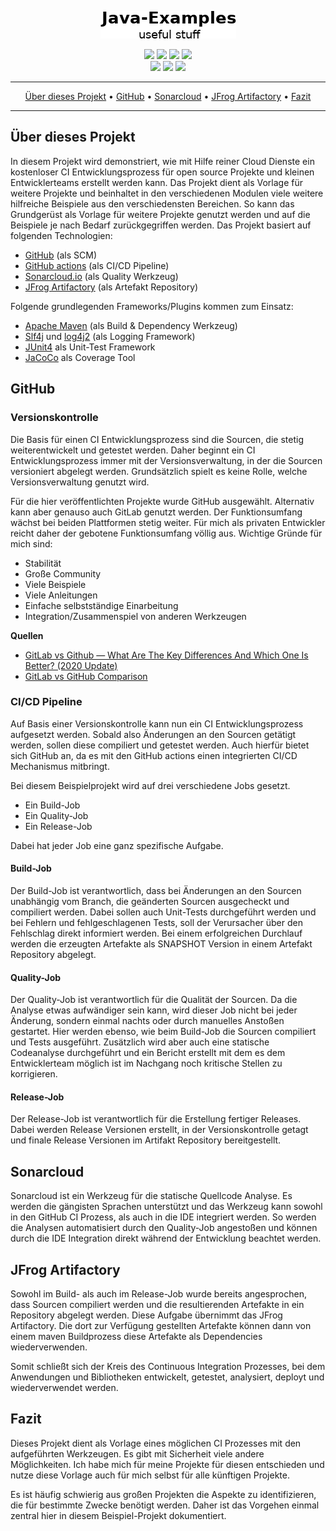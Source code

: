 <p align="center">
 <img src="https://github.com/morrigan-dev/java-examples/blob/main/images/Java-Examples.png">
</p>

<p align="center">
    <a href="https://github.com/morrigan-dev/java-examples/actions/workflows/build-job.yml" title="Build Job"><img src="https://img.shields.io/github/workflow/status/morrigan-dev/java-examples/Run%20snapshot%20build-job?logo=GitHub&style=plastic"></a>
    <a href="https://github.com/morrigan-dev/java-examples/actions/workflows/quality-job.yml" title="Quality Job"><img src="https://img.shields.io/github/workflow/status/morrigan-dev/java-examples/Run%20quality%20build-job?label=quality-build&logo=GitHub&style=plastic"></a>
    <a href="https://github.com/morrigan-dev/java-examples/blob/main/LICENSE" title="License"><img src="https://img.shields.io/github/license/morrigan-dev/java-examples?logo=GitHub&style=plastic"></a>
    <a href="https://github.com/morrigan-dev/java-examples" title="Last Commit"><img src="https://img.shields.io/github/last-commit/morrigan-dev/java-examples?logo=GitHub&style=plastic"></a>
	<br>    
    <a href="https://sonarcloud.io/dashboard?id=morrigan-dev_java-examples" title="Quality Gate"><img src="https://img.shields.io/sonar/quality_gate/morrigan-dev_java-examples?logo=SonarCloud&server=https%3A%2F%2Fsonarcloud.io&style=plastic"></a>
    <a href="https://sonarcloud.io/dashboard?id=morrigan-dev_java-examples" title="Successful tests"><img src="https://img.shields.io/sonar/test_success_density/morrigan-dev_java-examples?logo=SonarCloud&server=https%3A%2F%2Fsonarcloud.io&style=plastic"></a>
    <a href="https://sonarcloud.io/dashboard?id=morrigan-dev_java-examples" title="Coverage"><img src="https://img.shields.io/sonar/coverage/morrigan-dev_java-examples?logo=SonarCloud&server=https%3A%2F%2Fsonarcloud.io&style=plastic"></a>
</p>

<hr />
<p align="center">
    <a href="#über-dieses-projekt">Über dieses Projekt</a> • 
    <a href="#github">GitHub</a> • 
    <a href="#sonarcloud">Sonarcloud</a> • 
    <a href="#jfrog-artifactory">JFrog Artifactory</a> • 
    <a href="#fazit">Fazit</a>
</p>
<hr />

## Über dieses Projekt

In diesem Projekt wird demonstriert, wie mit Hilfe reiner Cloud Dienste ein kostenloser CI Entwicklungsprozess für open source Projekte und kleinen Entwicklerteams erstellt werden kann.
Das Projekt dient als Vorlage für weitere Projekte und beinhaltet in den verschiedenen Modulen viele weitere hilfreiche Beispiele aus den verschiedensten Bereichen. So kann das Grundgerüst als Vorlage für weitere Projekte genutzt werden und auf die Beispiele je nach Bedarf zurückgegriffen werden.
Das Projekt basiert auf folgenden Technologien:
* [GitHub](https://github.com/morrigan-dev) (als SCM)
* [GitHub actions](https://docs.github.com/en/free-pro-team@latest/actions) (als CI/CD Pipeline)
* [Sonarcloud.io](https://sonarcloud.io/organizations/morrigan-dev/projects) (als Quality Werkzeug)
* [JFrog Artifactory](https://morrigan.jfrog.io/ui/packages) (als Artefakt Repository)

Folgende grundlegenden Frameworks/Plugins kommen zum Einsatz:
* [Apache Maven](http://maven.apache.org/) (als Build & Dependency Werkzeug)
* [Slf4j](http://www.slf4j.org/) und [log4j2](https://logging.apache.org/log4j/2.x/) (als Logging Framework)
* [JUnit4](https://junit.org/junit4/) als Unit-Test Framework
* [JaCoCo](https://www.eclemma.org/jacoco/) als Coverage Tool

## GitHub

### Versionskontrolle

Die Basis für einen CI Entwicklungsprozess sind die Sourcen, die stetig weiterentwickelt und getestet werden. Daher beginnt ein CI Entwicklungsprozess immer mit der Versionsverwaltung, in der die Sourcen versioniert abgelegt werden. Grundsätzlich spielt es keine Rolle, welche Versionsverwaltung genutzt wird.

Für die hier veröffentlichten Projekte wurde GitHub ausgewählt. Alternativ kann aber genauso auch GitLab genutzt werden. Der Funktionsumfang wächst bei beiden Plattformen stetig weiter. Für mich als privaten Entwickler reicht daher der gebotene Funktionsumfang völlig aus. Wichtige Gründe für mich sind:
* Stabilität
* Große Community
* Viele Beispiele
* Viele Anleitungen
* Einfache selbstständige Einarbeitung
* Integration/Zusammenspiel von anderen Werkzeugen

**Quellen**
* [GitLab vs Github — What Are The Key Differences And Which One Is Better? (2020 Update)](https://blog.codegiant.io/gitlab-vs-github-which-one-is-better-2020-d8ec7fb9542c)
* [GitLab vs GitHub Comparison](https://about.gitlab.com/devops-tools/github-vs-gitlab/)

### CI/CD Pipeline

Auf Basis einer Versionskontrolle kann nun ein CI Entwicklungsprozess aufgesetzt werden. Sobald also Änderungen an den Sourcen getätigt werden, sollen diese compiliert und getestet werden. Auch hierfür bietet sich GitHub an, da es mit den GitHub actions einen integrierten CI/CD Mechanismus mitbringt.

Bei diesem Beispielprojekt wird auf drei verschiedene Jobs gesetzt.
* Ein Build-Job
* Ein Quality-Job
* Ein Release-Job

Dabei hat jeder Job eine ganz spezifische Aufgabe.

#### Build-Job

Der Build-Job ist verantwortlich, dass bei Änderungen an den Sourcen unabhängig vom Branch, die geänderten Sourcen ausgecheckt und compiliert werden. Dabei sollen auch Unit-Tests durchgeführt werden und bei Fehlern und fehlgeschlagenen Tests, soll der Verursacher über den Fehlschlag direkt informiert werden.
Bei einem erfolgreichen Durchlauf werden die erzeugten Artefakte als SNAPSHOT Version in einem Artefakt Repository abgelegt.

#### Quality-Job

Der Quality-Job ist verantwortlich für die Qualität der Sourcen. Da die Analyse etwas aufwändiger sein kann, wird dieser Job nicht bei jeder Änderung, sondern einmal nachts oder durch manuelles Anstoßen gestartet. Hier werden ebenso, wie beim Build-Job die Sourcen compiliert und Tests ausgeführt. Zusätzlich wird aber auch eine statische Codeanalyse durchgeführt und ein Bericht erstellt mit dem es dem Entwicklerteam möglich ist im Nachgang noch kritische Stellen zu korrigieren.

#### Release-Job

Der Release-Job ist verantwortlich für die Erstellung fertiger Releases. Dabei werden Release Versionen erstellt, in der Versionskontrolle getagt und finale Release Versionen im Artifakt Repository bereitgestellt.

## Sonarcloud

Sonarcloud ist ein Werkzeug für die statische Quellcode Analyse. Es werden die gängisten Sprachen unterstützt und das Werkzeug kann sowohl in den GitHub CI Prozess, als auch in die IDE integriert werden. So werden die Analysen automatisiert durch den Quality-Job angestoßen und können durch die IDE Integration direkt während der Entwicklung beachtet werden.

## JFrog Artifactory

Sowohl im Build- als auch im Release-Job wurde bereits angesprochen, dass Sourcen compiliert werden und die resultierenden Artefakte in ein Repository abgelegt werden. Diese Aufgabe übernimmt das JFrog Artifactory. Die dort zur Verfügung gestellten Artefakte können dann von einem maven Buildprozess diese Artefakte als Dependencies wiederverwenden.

Somit schließt sich der Kreis des Continuous Integration Prozesses, bei dem Anwendungen und Bibliotheken entwickelt, getestet, analysiert, deployt und wiederverwendet werden.

## Fazit

Dieses Projekt dient als Vorlage eines möglichen CI Prozesses mit den aufgeführten Werkzeugen. Es gibt mit Sicherheit viele andere Möglichkeiten. Ich habe mich für meine Projekte für diesen entschieden und nutze diese Vorlage auch für mich selbst für alle künftigen Projekte.

Es ist häufig schwierig aus großen Projekten die Aspekte zu identifizieren, die für bestimmte Zwecke benötigt werden. Daher ist das Vorgehen einmal zentral hier in diesem Beispiel-Projekt dokumentiert.